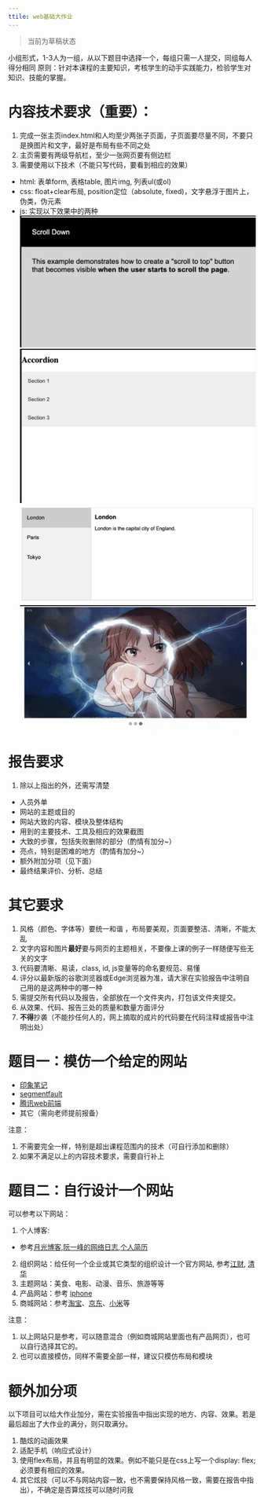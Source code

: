 ```yaml
---
ttile: web基础大作业
---
```

> 当前为草稿状态

小组形式，1-3人为一组，从以下题目中选择一个，每组只需一人提交，同组每人得分相同
原则：针对本课程的主要知识，考核学生的动手实践能力，检验学生对知识、技能的掌握。

# 内容技术要求（**重要**）：
1. 完成一张主页index.html和人均至少两张子页面，子页面要尽量不同，不要只是换图片和文字，最好是布局有些不同之处
2. 主页需要有两级导航栏，至少一张网页要有侧边栏
3. 需要使用以下技术（不能只写代码，要看到相应的效果）
* html: 表单form, 表格table, 图片img, 列表ul(或ol)
* css: float+clear布局, position定位（absolute, fixed)，文字悬浮于图片上，伪类，伪元素
* js: 实现以下效果中的两种
![scroll-to-top](./scroll-to-top.gif)
![accordian](./accordian.gif)
![vertical-tab](./vertical-tab.gif)
![image-slide](./image-slide.gif)

# 报告要求
1. 除以上指出的外，还需写清楚
* 人员外单
* 网站的主题或目的
* 网站大致的内容、模块及整体结构
* 用到的主要技术、工具及相应的效果截图
* 大致的步骤，包括失败删除的部分（酌情有加分~）
* 亮点，特别是困难的地方（酌情有加分~）
* 额外附加分项（见下面）
* 最终结果评价、分析、总结

# 其它要求
1. 风格（颜色、字体等）要统一和谐 ，布局要美观，页面要整洁、清晰，不能太乱
2. 文字内容和图片**最好**要与网页的主题相关，不要像上课的例子一样随便写些无关的文字
3. 代码要清晰、易读，class, id, js变量等的命名要规范、易懂
4. 评分以最新版的谷歌浏览器或Edge浏览器为准，请大家在实验报告中注明自己用的是这两种中的哪一种
5. 需提交所有代码以及报告，全部放在一个文件夹内，打包该文件夹提交。
6. 从效果、代码、报告三处的质量和数量方面评分
7. **不得**抄袭（不能抄任何人的，网上摘取的成片的代码要在代码注释或报告中注明出处）

# 题目一：模仿一个给定的网站
* [印象笔记](https://www.yinxiang.com/)
* [segmentfault](https://segmentfault.com/)
* [腾讯web前端](http://www.alloyteam.com/)
* 其它（需向老师提前报备）

注意：
1. 不需要完全一样，特别是超出课程范围内的技术（可自行添加和删除）
2. 如果不满足以上的内容技术要求，需要自行补上


# 题目二：自行设计一个网站
可以参考以下网站：
1. 个人博客: 
* 参考[月光博客](https://www.williamlong.info/),[阮一峰的网络日志](https://www.ruanyifeng.com/blog/),[个人简历](https://resume.js.org/)
2. 组织网站：给任何一个企业或其它类型的组织设计一个官方网站, 参考[江财](http://www.jxufe.edu.cn/), [清华](https://www.tsinghua.edu.cn/)
3. 主题网站：美食、电影、动漫、音乐、旅游等等
4. 产品网站：参考 [iphone](https://www.apple.com.cn/iphone/) 
5. 商城网站：参考[淘宝](taobao.com)、[京东](jd.com)、[小米](mi.com)等


注意：
1. 以上网站只是参考，可以随意混合（例如商城网站里面也有产品网页），也可以自行选择其它的。
2. 也可以直接模仿，同样不需要全部一样，建议只模仿布局和模块

# 额外加分项
以下项目可以给大作业加分，需在实验报告中指出实现的地方、内容、效果。若是最后超出了大作业的满分，则只取满分。
1. 酷炫的动画效果
2. 适配手机（响应式设计）
3. 使用flex布局，并且有明显的效果。例如不能只是在css上写一个display: flex; 必须要有相应的效果。
4. 其它炫技（可以不与网站内容一致，也不需要保持风格一致，需要在报告中指出），不确定是否算炫技可以随时问我
